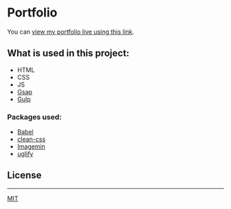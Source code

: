 # Portfolio

You can [view my portfolio live using this link](https://roudan.netlify.app).

## What is used in this project:

- HTML
- CSS
- JS
- [Gsap](https://greensock.com/gsap/)
- [Gulp](https://gulpjs.com/)

### Packages used:

- [Babel](https://www.npmjs.com/package/gulp-babel)
- [clean-css](https://www.npmjs.com/package/gulp-clean-css)
- [Imagemin](https://www.npmjs.com/package/gulp-imagemin)
- [uglify](https://www.npmjs.com/package/gulp-uglify)


## License

---

[MIT](LICENSE)
